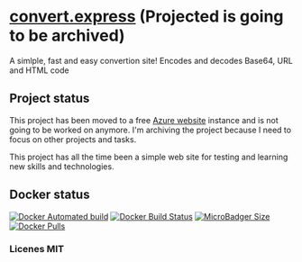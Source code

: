 # [convert.express](https://convert.express) (Projected is going to be archived)
A simlple, fast and easy convertion site! Encodes and decodes Base64, URL and HTML code

## Project status
This project has been moved to a free [Azure website](https://convertexpress.azurewebsites.net) instance and is not going to be worked on anymore. I'm archiving the project because I need to focus on other projects and tasks. 

This project has all the time been a simple web site for testing and learning new skills and technologies. 


## Docker status
[![Docker Automated build](https://img.shields.io/docker/automated/kristofferrisa/convert.express.svg?style=flat-square)](https://hub.docker.com/r/kristofferrisa/convert.express/) [![Docker Build Status](https://img.shields.io/docker/build/kristofferrisa/convert.express.svg?style=flat-square)](https://hub.docker.com/r/kristofferrisa/convert.express/) [![MicroBadger Size](https://img.shields.io/microbadger/image-size/kristofferrisa/convert.express.svg?style=flat-square)](https://hub.docker.com/r/kristofferrisa/convert.express/) 
[![Docker Pulls](https://img.shields.io/docker/pulls/kristofferrisa/convert.express.svg?style=flat-square)](https://hub.docker.com/r/kristofferrisa/convert.express/)





### Licenes MIT

